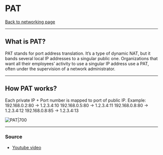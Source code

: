 # PAT
[Back to networking page](Networking.md)
- --
## What is PAT?
PAT stands for port address translation. It’s a type of dynamic NAT, but it bands several local IP addresses to a singular public one. Organizations that want all their employees’ activity to use a singular IP address use a PAT, often under the supervision of a network administrator.
- --
## How PAT works?
Each private IP + Port number  is mapped to port of public IP.
Example:
192.168.0.2:80 -> 1.2.3.4:10
192.168.0.5:80 -> 1.2.3.4:11
192.168.0.8:80 -> 1.2.3.4:12
192.168.0.8:85 -> 1.2.3.4:13

![PAT|700](https://qph.fs.quoracdn.net/main-qimg-61f8d3d6d39bcce4f1398a319aa2775a)
- --
### Source
- [Youtube video](https://youtu.be/awFk_CN9SNs)